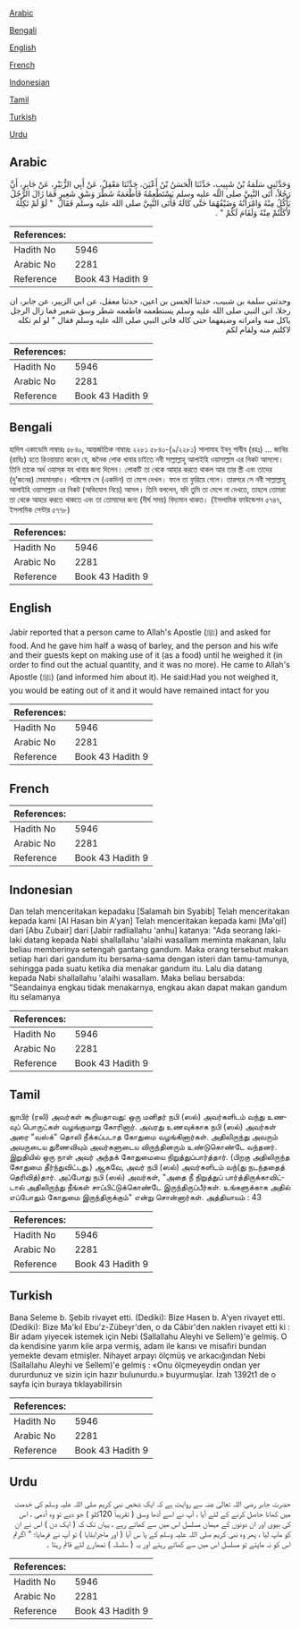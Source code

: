 [Arabic](#arabic)

[Bengali](#bengali)

[English](#english)

[French](#french)

[Indonesian](#indonesian)

[Tamil](#tamil)

[Turkish](#turkish)

[Urdu](#urdu)

## Arabic


<div dir="rtl" lang="ar" style={{fontSize:'larger',backgroundColor:'#f8f9fa',padding:20}}>
وَحَدَّثَنِي سَلَمَةُ بْنُ شَبِيبٍ، حَدَّثَنَا الْحَسَنُ بْنُ أَعْيَنَ، حَدَّثَنَا مَعْقِلٌ، عَنْ أَبِي الزُّبَيْرِ، عَنْ جَابِرٍ، أَنَّ رَجُلاً، أَتَى النَّبِيَّ صلى الله عليه وسلم يَسْتَطْعِمُهُ فَأَطْعَمَهُ شَطْرَ وَسْقِ شَعِيرٍ فَمَا زَالَ الرَّجُلُ يَأْكُلُ مِنْهُ وَامْرَأَتُهُ وَضَيْفُهُمَا حَتَّى كَالَهُ فَأَتَى النَّبِيَّ صلى الله عليه وسلم فَقَالَ ‏ "‏ لَوْ لَمْ تَكِلْهُ لأَكَلْتُمْ مِنْهُ وَلَقَامَ لَكُمْ ‏"‏ ‏.‏
</div>
<div style={{backgroundColor:'#f8f9fa',padding:20, marginBottom: 10}}><table> <thead> <tr> <th>References:</th> <th></th> </tr> </thead> <tbody><tr><td>Hadith No</td><td>5946</td></tr><tr><td>Arabic No</td><td>2281</td></tr><tr><td>Reference</td><td>Book 43 Hadith 9</td></tr></tbody></table></div>


<div dir="rtl" lang="ar" style={{fontSize:'larger',backgroundColor:'#f8f9fa',padding:20}}>
وحدثني سلمة بن شبيب، حدثنا الحسن بن اعين، حدثنا معقل، عن ابي الزبير، عن جابر، ان رجلا، اتى النبي صلى الله عليه وسلم يستطعمه فاطعمه شطر وسق شعير فما زال الرجل ياكل منه وامراته وضيفهما حتى كاله فاتى النبي صلى الله عليه وسلم فقال " لو لم تكله لاكلتم منه ولقام لكم
</div>
<div style={{backgroundColor:'#f8f9fa',padding:20, marginBottom: 10}}><table> <thead> <tr> <th>References:</th> <th></th> </tr> </thead> <tbody><tr><td>Hadith No</td><td>5946</td></tr><tr><td>Arabic No</td><td>2281</td></tr><tr><td>Reference</td><td>Book 43 Hadith 9</td></tr></tbody></table></div>

## Bengali


<div dir="ltr" lang="bn" style={{fontSize:'larger',backgroundColor:'#f8f9fa',padding:20}}>
হাদিস একাডেমি নাম্বারঃ ৫৮৪০, আন্তর্জাতিক নাম্বারঃ ২২৮১ ৫৮৪০-(৯/২২৮১) সালামাহ ইবনু শাবীব (রহঃ) ... জাবির (রাযিঃ) হতে রিওয়ায়াত করেন যে, জনৈক লোক খাবার চাইতে নবী সাল্লাল্লাহু আলাইহি ওয়াসাল্লাম এর নিকট আসলো। তিনি তাকে অর্ধ ওয়াস্‌ক যব খাবার জন্য দিলেন। লোকটি তা থেকে আহার করতে থাকল আর তার স্ত্রী এবং তাদের (দু’জনের) মেহমানরাও। পরিশেষে সে (একদিন) তা মেপে দেখল। ফলে তা ফুরিয়ে গেলে। তারপরে সে নবী সাল্লাল্লাহু আলাইহি ওয়াসাল্লাম এর নিকট (অভিযোগ নিয়ে) আসল। তিনি বললেন, যদি তুমি তা মেপে না দেখতে, তাহলে তোমরা তা থেকে আহার করতে থাকতে এবং তা তোমাদের জন্য (দীর্ঘ সময়) বিদ্যমান থাকত। (ইসলামিক ফাউন্ডেশন ৫৭৪৭, ইসলামিক সেন্টার ৫৭৭৮)
</div>
<div style={{backgroundColor:'#f8f9fa',padding:20, marginBottom: 10}}><table> <thead> <tr> <th>References:</th> <th></th> </tr> </thead> <tbody><tr><td>Hadith No</td><td>5946</td></tr><tr><td>Arabic No</td><td>2281</td></tr><tr><td>Reference</td><td>Book 43 Hadith 9</td></tr></tbody></table></div>

## English


<div dir="ltr" lang="en" style={{fontSize:'larger',backgroundColor:'#f8f9fa',padding:20}}>
Jabir reported that a person came to Allah's Apostle (ﷺ) and asked for food. And he gave him half a wasq of barley, and the person and his wife and their guests kept on making use of it (as a food) until he weighed it (in order to find out the actual quantity, and it was no more). He came to Allah's Apostle (ﷺ) (and informed him about it). He said:Had you not weighed it, you would be eating out of it and it would have remained intact for you
</div>
<div style={{backgroundColor:'#f8f9fa',padding:20, marginBottom: 10}}><table> <thead> <tr> <th>References:</th> <th></th> </tr> </thead> <tbody><tr><td>Hadith No</td><td>5946</td></tr><tr><td>Arabic No</td><td>2281</td></tr><tr><td>Reference</td><td>Book 43 Hadith 9</td></tr></tbody></table></div>

## French


<div dir="ltr" lang="fr" style={{fontSize:'larger',backgroundColor:'#f8f9fa',padding:20}}>

</div>
<div style={{backgroundColor:'#f8f9fa',padding:20, marginBottom: 10}}><table> <thead> <tr> <th>References:</th> <th></th> </tr> </thead> <tbody><tr><td>Hadith No</td><td>5946</td></tr><tr><td>Arabic No</td><td>2281</td></tr><tr><td>Reference</td><td>Book 43 Hadith 9</td></tr></tbody></table></div>

## Indonesian


<div dir="ltr" lang="id" style={{fontSize:'larger',backgroundColor:'#f8f9fa',padding:20}}>
Dan telah menceritakan kepadaku [Salamah bin Syabib] Telah menceritakan kepada kami [Al Hasan bin A'yan] Telah menceritakan kepada kami [Ma'qil] dari [Abu Zubair] dari [Jabir radliallahu 'anhu] katanya: "Ada seorang laki-laki datang kepada Nabi shallallahu 'alaihi wasallam meminta makanan, lalu beliau memberinya setengah gantang gandum. Maka orang tersebut makan setiap hari dari gandum itu bersama-sama dengan isteri dan tamu-tamunya, sehingga pada suatu ketika dia menakar gandum itu. Lalu dia datang kepada Nabi shallallahu 'alaihi wasallam. Maka beliau bersabda: "Seandainya engkau tidak menakarnya, engkau akan dapat makan gandum itu selamanya
</div>
<div style={{backgroundColor:'#f8f9fa',padding:20, marginBottom: 10}}><table> <thead> <tr> <th>References:</th> <th></th> </tr> </thead> <tbody><tr><td>Hadith No</td><td>5946</td></tr><tr><td>Arabic No</td><td>2281</td></tr><tr><td>Reference</td><td>Book 43 Hadith 9</td></tr></tbody></table></div>

## Tamil


<div dir="ltr" lang="ta" style={{fontSize:'larger',backgroundColor:'#f8f9fa',padding:20}}>
ஜாபிர் (ரலி) அவர்கள் கூறியதாவது: ஒரு மனிதர் நபி (ஸல்) அவர்களிடம் வந்து உணவுப் பொருட்கள் வழங்குமாறு கோரினார். அவரது உணவுக்காக நபி (ஸல்) அவர்கள் அரை "வஸ்க்" தொலி நீக்கப்படாத கோதுமை வழங்கினார்கள். அதிலிருந்து அவரும் அவருடைய துணைவியும் அவர்களுடைய விருந்தினரும் உண்டுகொண்டே வந்தனர். இறுதியில் ஒரு நாள் அவர் அந்தக் கோதுமையை நிறுத்துப்பார்த்தார். (பிறகு அதிலிருந்த கோதுமை தீர்ந்துவிட்டது.) ஆகவே, அவர் நபி (ஸல்) அவர்களிடம் வந்(து நடந்ததைத் தெரிவித்)தார். அப்போது நபி (ஸல்) அவர்கள், "அதை நீ நிறுத்துப் பார்த்திருக்காவிட்டால் அதிலிருந்து நீங்கள் சாப்பிட்டுக்கொண்டே இருந்திருப்பீர்கள். உங்களுக்காக அதில் எப்போதும் கோதுமை இருந்திருக்கும்" என்று சொன்னார்கள். அத்தியாயம் : 43
</div>
<div style={{backgroundColor:'#f8f9fa',padding:20, marginBottom: 10}}><table> <thead> <tr> <th>References:</th> <th></th> </tr> </thead> <tbody><tr><td>Hadith No</td><td>5946</td></tr><tr><td>Arabic No</td><td>2281</td></tr><tr><td>Reference</td><td>Book 43 Hadith 9</td></tr></tbody></table></div>

## Turkish


<div dir="ltr" lang="tr" style={{fontSize:'larger',backgroundColor:'#f8f9fa',padding:20}}>
Bana Seleme b. Şebib rivayet etti. (Dediki): Bize Hasen b. A'yen rivayet etti. (Dediki): Bize Ma'kıl Ebu'z-Zübeyr'den, o da Câbir'den naklen rivayet etti ki : Bir adam yiyecek istemek için Nebi (Sallallahu Aleyhi ve Sellem)'e gelmiş. O da kendisine yarım kile arpa vermiş, adam ile karısı ve misafiri bundan yemekte devam etmişler. Nihayet arpayı ölçmüş ve arkacığından Nebi (Sallallahu Aleyhi ve Sellem)'e gelmiş : «Onu ölçmeyeydin ondan yer dururdunuz ve sizin için hazır bulunurdu.» buyurmuşlar. İzah 1392t1 de o sayfa için buraya tıklayabilirsin
</div>
<div style={{backgroundColor:'#f8f9fa',padding:20, marginBottom: 10}}><table> <thead> <tr> <th>References:</th> <th></th> </tr> </thead> <tbody><tr><td>Hadith No</td><td>5946</td></tr><tr><td>Arabic No</td><td>2281</td></tr><tr><td>Reference</td><td>Book 43 Hadith 9</td></tr></tbody></table></div>

## Urdu


<div dir="rtl" lang="ur" style={{fontSize:'larger',backgroundColor:'#f8f9fa',padding:20}}>
حضرت جابر رضی اللہ تعالیٰ عنہ سے روایت ہے کہ ایک شخص نبی کریم صلی اللہ علیہ وسلم کی خدمت میں کھانا حاصل کرنے کے لئے آیا ، آپ نے اسے آدھا وسق ( تقریباً 120کلو ) جو دیے تو وہ آدمی ، اس کی بیوی اور ان دونوں کے مہمان مسلسل اس میں سے کھاتے رہے ، یہاں تک کہ ( ایک دن ) اس نے ان کو ماپ لیا ، پھر وہ نبی کریم صلی اللہ علیہ وسلم کے پا س آیا ( اور ماجرابتایا ) تو آپ نے فرمایا؛ " اگرتم اس کو نہ ماپتے تو مسلسل اس میں سے کھاتے رہتے اور یہ ( سلسلہ ) تمھارے لئے قائم رہتا ۔
</div>
<div style={{backgroundColor:'#f8f9fa',padding:20, marginBottom: 10}}><table> <thead> <tr> <th>References:</th> <th></th> </tr> </thead> <tbody><tr><td>Hadith No</td><td>5946</td></tr><tr><td>Arabic No</td><td>2281</td></tr><tr><td>Reference</td><td>Book 43 Hadith 9</td></tr></tbody></table></div>